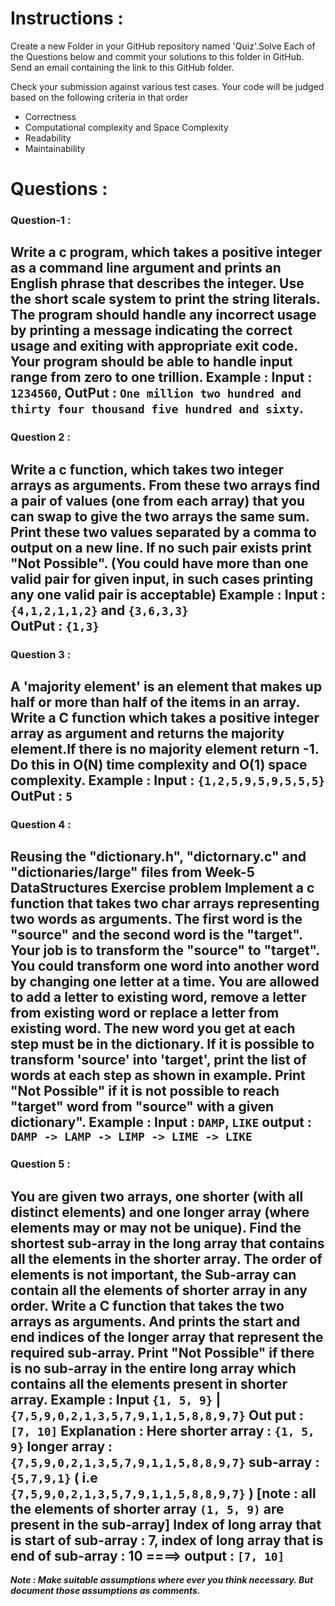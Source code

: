 # Instructions :

Create a new Folder in your GitHub repository named 'Quiz'.Solve Each of the Questions below and commit your solutions to this folder in GitHub. Send an email containing the link to this GitHub folder.

Check your submission against various test cases. Your code will be judged based on the following criteria in that order
* Correctness
* Computational complexity and Space Complexity
* Readability
* Maintainability

# Questions :  

### Question-1 :   

Write a c program, which takes a positive integer as a command line argument and prints an English phrase that describes the integer. Use the short scale system to print the string literals. The program should handle any incorrect usage by printing a message indicating the correct usage and exiting with appropriate exit code. Your program should be able to handle input range from zero to one trillion.
Example : 
Input : `1234560`, 
OutPut :  `One million two hundred and thirty four thousand five hundred and sixty`.
---
### Question  2 : 

Write a c function, which takes two integer arrays as arguments. From these two arrays find a pair of values (one from each array) that you can swap to give the two arrays the same sum. Print these two values separated by a comma to output on a new line. If no such pair exists print "Not Possible". (You could have more than one valid pair for given input, in such cases printing any one valid pair is acceptable)
Example : 
Input : `{4,1,2,1,1,2}` and `{3,6,3,3}`  
OutPut :  `{1,3}`
---
### Question  3 : 

A 'majority element' is an element that makes up half or more than half of the items in an array. Write a C function which takes a positive integer array as argument and returns the majority element.If there is no majority element return -1. Do this in O(N) time complexity and O(1) space complexity.
Example : 
Input : `{1,2,5,9,5,9,5,5,5}`  
OutPut :  `5`
---
### Question  4 :

Reusing the "dictionary.h", "dictornary.c" and "dictionaries/large" files from Week-5 DataStructures Exercise problem Implement a c function that takes two char arrays representing two words as arguments. The first word is the "source" and the second word is the "target". Your job is to transform the "source" to "target". You could transform one word into another word by changing one letter at a time. You are allowed to add a letter to existing word, remove a letter from existing word or replace a letter from existing word. The new word you get at each step must be in the dictionary. If it is possible to transform 'source' into 'target', print the list of words at each step as shown in example. Print "Not Possible" if it is not possible to reach "target" word from "source" with a given dictionary".
Example : 
Input : `DAMP`, `LIKE` 
output : `DAMP -> LAMP -> LIMP -> LIME -> LIKE`
---
### Question 5 :

You are given two arrays, one shorter (with all distinct elements) and one longer array (where elements may or may not be unique). Find the shortest sub-array in the long array that contains all the elements in the shorter array. The order of elements is not important, the Sub-array can contain all the elements of shorter array in any order. Write a C function that takes the two arrays as arguments. And prints the start and end indices of the longer array that represent the required sub-array. Print "Not Possible" if there is no sub-array in the entire long array which contains all the elements present in shorter array.
Example : 
Input `{1, 5, 9}` | `{7,5,9,0,2,1,3,5,7,9,1,1,5,8,8,9,7}` 
Out put : `[7, 10]`
Explanation : Here 
shorter array : `{1, 5, 9}`
longer array : `{7,5,9,0,2,1,3,5,7,9,1,1,5,8,8,9,7}` 
sub-array : `{5,7,9,1}` ( i.e  `{7,5,9,0,2,1,3,5,7,9,1,1,5,8,8,9,7}`  )
[note : all the elements of shorter array `(1, 5, 9)` are present in the sub-array]
Index of long array that is start of sub-array : 7, index of long array that is end of sub-array : 10 ====> output : `[7, 10]`
--- 

***Note : Make suitable assumptions where ever you think necessary. But document those assumptions as comments.***

